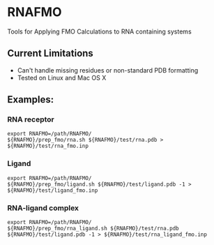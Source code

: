 # RNAFMO
Tools for Applying FMO Calculations to RNA containing systems

## Current Limitations
- Can't handle missing residues or non-standard PDB formatting
- Tested on Linux and Mac OS X

## Examples:

### RNA receptor
```
export RNAFMO=/path/RNAFMO/
${RNAFMO}/prep_fmo/rna.sh ${RNAFMO}/test/rna.pdb > ${RNAFMO}/test/rna_fmo.inp
```

### Ligand
```
export RNAFMO=/path/RNAFMO/
${RNAFMO}/prep_fmo/ligand.sh ${RNAFMO}/test/ligand.pdb -1 > ${RNAFMO}/test/ligand_fmo.inp
```

### RNA-ligand complex
```
export RNAFMO=/path/RNAFMO/
${RNAFMO}/prep_fmo/rna_ligand.sh ${RNAFMO}/test/rna.pdb ${RNAFMO}/test/ligand.pdb -1 > ${RNAFMO}/test/rna_ligand_fmo.inp
```
